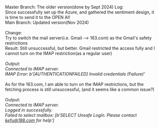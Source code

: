 Master Branch: The older version(done by Sept 2024)
Log:  <br />
Since successfully set up the Azure, and gathered the sentiment design, it is time to send it to the OPEN AI! <br />
Main Branch: Updated version(Nov 2024)
<br />
<br />
Change: <br />
Try to switch the mail server(i.e. Gmail --> 163.com) as the Gmail's safety restrictions  <br />
Result: Still unsuccessful, but better. Gmail restricted the access fully and I cannot turn on the IMAP restriction(as a regular user) <br />
<br />
_Output: <br />
Connected to IMAP server.  <br />
IMAP Error: b'[AUTHENTICATIONFAILED] Invalid credentials (Failure)'  <br />_
<br />
As for the 163.com, I am able to turn on the IMAP restrictions, but the fetching process is still unsuccessful, (and it seems like a common issue?)<br />
<br />
Output: <br />
_Connected to IMAP server. <br />
Logged in successfully. <br />
Failed to select mailbox: [b'SELECT Unsafe Login. Please contact kefu@188.com for help'] <br />_
